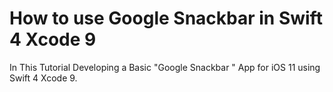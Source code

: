 # How to use Google Snackbar in Swift 4 Xcode 9
In This Tutorial Developing a Basic "Google Snackbar " App for iOS 11 using Swift 4 Xcode 9.
